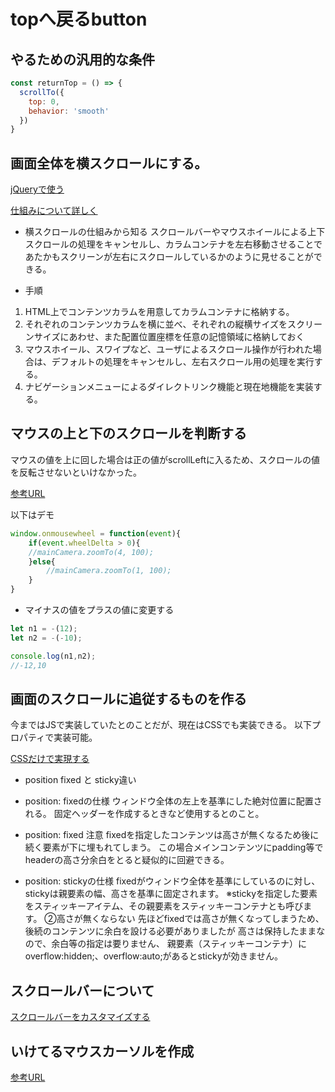 # topへ戻るbutton

## やるための汎用的な条件

```js
const returnTop = () => {
  scrollTo({
    top: 0,
    behavior: 'smooth'
  })
}
```

## 画面全体を横スクロールにする。

[jQueryで使う](https://dsinside.digitalstage.jp/entry/2021/07/07/111850)

[仕組みについて詳しく](http://www.html5-memo.com/jquery-tips/jquery16/)

- 横スクロールの仕組みから知る
スクロールバーやマウスホイールによる上下スクロールの処理をキャンセルし、カラムコンテナを左右移動させることであたかもスクリーンが左右にスクロールしているかのように見せることができる。

- 手順

1. HTML上でコンテンツカラムを用意してカラムコンテナに格納する。
2. それぞれのコンテンツカラムを横に並べ、それぞれの縦横サイズをスクリーンサイズにあわせ、また配置位置座標を任意の記憶領域に格納しておく
3. マウスホイール、スワイプなど、ユーザによるスクロール操作が行われた場合は、デフォルトの処理をキャンセルし、左右スクロール用の処理を実行する。
4. ナビゲーションメニューによるダイレクトリンク機能と現在地機能を実装する。

## マウスの上と下のスクロールを判断する

マウスの値を上に回した場合は正の値がscrollLeftに入るため、スクロールの値を反転させないといけなかった。

[参考URL](http://www.openspc2.org/JavaScript/reference4/event/wheelDelta/index.html)

以下はデモ

```js
window.onmousewheel = function(event){
	if(event.wheelDelta > 0){
	//mainCamera.zoomTo(4, 100);
	}else{
		//mainCamera.zoomTo(1, 100);
	}
}
```

- マイナスの値をプラスの値に変更する

```js
let n1 = -(12);
let n2 = -(-10);

console.log(n1,n2);
//-12,10
```

## 画面のスクロールに追従するものを作る

今まではJSで実装していたとのことだが、現在はCSSでも実装できる。
以下プロパティで実装可能。

[CSSだけで実現する](https://www.miso.blog/css-position-sticky/)

- position fixed と sticky違い

- position: fixedの仕様
ウィンドウ全体の左上を基準にした絶対位置に配置される。
固定ヘッダーを作成するときなど使用するとのこと。
- position: fixed 注意
fixedを指定したコンテンツは高さが無くなるため後に続く要素が下に埋もれてしまう。
この場合メインコンテンツにpadding等でheaderの高さ分余白をとると疑似的に回避できる。

- position: stickyの仕様
fixedがウィンドウ全体を基準にしているのに対し、
stickyは親要素の幅、高さを基準に固定されます。
※stickyを指定した要素をスティッキーアイテム、その親要素をスティッキーコンテナとも呼びます。
②高さが無くならない
先ほどfixedでは高さが無くなってしまうため、後続のコンテンツに余白を設ける必要がありましたが
高さは保持したままなので、余白等の指定は要りません、
親要素（スティッキーコンテナ）に
overflow:hidden;、overflow:auto;があるとstickyが効きません。

## スクロールバーについて

[スクロールバーをカスタマイズする](https://kouhekikyozou.com/css_scrollbar_design)


## いけてるマウスカーソルを作成

[参考URL](https://www.evoworx.co.jp/blog/mouse-stoker-gsap/)

